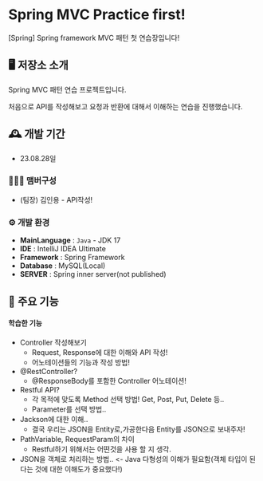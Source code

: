 # Spring MVC Practice first!
[Spring] Spring framework MVC 패턴 첫 연습장입니다!

## 🖥️ 저장소 소개
Spring MVC 패턴 연습 프로젝트입니다.

처음으로 API를 작성해보고 요청과 반환에 대해서 이해하는 연습을 진행했습니다.

## 🕰️ 개발 기간
* 23.08.28일

### 🧑‍🤝‍🧑 맴버구성
- (팀장) 김인용 - API작성!

### ⚙️ 개발 환경
- **MainLanguage** : `Java` - JDK 17
- **IDE** : IntelliJ IDEA Ultimate
- **Framework** : Spring Framework
- **Database** : MySQL(Local)
- **SERVER** : Spring inner server(not published)

## 📌 주요 기능
#### 학습한 기능
* Controller 작성해보기
    - Request, Response에 대한 이해와 API 작성!
    - 어노테이션들의 기능과 작성 방법!
* @RestController?
    - @ResponseBody를 포함한 Controller 어노테이션!
* Restful API?
    - 각 목적에 맞도록 Method 선택 방법! Get, Post, Put, Delete 등..
    - Parameter를 선택 방법..
* Jackson에 대한 이해..
    - 결국 우리는 JSON을 Entity로,가공한다음 Entity를 JSON으로 보내주자!
* PathVariable, RequestParam의 차이
    - Restful하기 위해서는 어떤것을 사용 할 지 생각.
* JSON을 객체로 처리하는 방법.. <- Java 다형성의 이해가 필요함(객체 타입이 된다는 것에 대한 이해도가 중요했다!)
  
